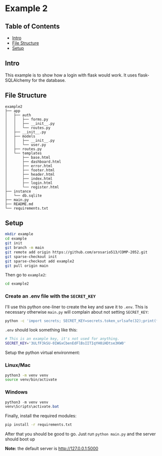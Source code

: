 # Example 2

## Table of Contents

- [Intro](#intro)
- [File Structure](#file-structure)
- [Setup](#setup)

## Intro

This example is to show how a login with flask would work. It uses flask-SQLAlchemy for the database.

## File Structure

```
example2
├── app
│   ├── auth
│   │   ├── forms.py
│   │   ├── __init__.py
│   │   └── routes.py
│   ├── __init__.py
│   ├── models
│   │   ├── __init__.py
│   │   └── user.py
│   ├── routes.py
│   └── templates
│       ├── base.html
│       ├── dashboard.html
│       ├── error.html
│       ├── footer.html
│       ├── header.html
│       ├── index.html
│       ├── login.html
│       └── register.html
├── instance
│   └── db.sqlite
├── main.py
├── README.md
└── requirements.txt
```

## Setup

```bash
mkdir example
cd example
git init
git branch -m main
git remote add origin https://github.com/arosario513/COMP-2052.git
git sparse-checkout init
git sparse-checkout add example2
git pull origin main
```

Then go to `example2`:

```bash
cd example2
```

### Create an .env file with the `SECRET_KEY`

I'll use this python one-liner to create the key and save it to `.env`. This is necessary otherwise `main.py` will complain about not setting `SECRET_KEY`:

```bash
python -c 'import secrets; SECRET_KEY=secrets.token_urlsafe(32);print(f"{SECRET_KEY=}")' > .env
```

`.env` should look something like this:

```bash
# This is an example key, it's not used for anything.
SECRET_KEY='3ULfF3kSU-0IWGxCbenEdFlBsIITIqYH0iHDtse3KW0'
```

Setup the python virtual environment:

### Linux/Mac

```bash
python3 -m venv venv
source venv/bin/activate
```

### Windows

```powershell
python3 -m venv venv
venv\Scripts\activate.bat
```

Finally, install the required modules:

```bash
pip install -r requirements.txt
```

After that you should be good to go. Just run `python main.py` and the server should boot up

**Note:** the default server is http://127.0.0.1:5000
